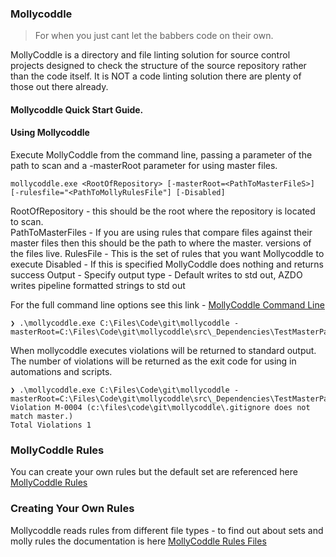 ### Mollycoddle

> For when you just cant let the babbers code on their own.

MollyCoddle is a directory and file linting solution for source control projects designed to check the structure of the source repository rather than the code itself.  It is NOT a code linting solution there are plenty of those out there already.


#### Mollycoddle Quick Start Guide.



#### Using Mollycoddle

Execute MollyCoddle from the command line, passing a parameter of the path to scan and a -masterRoot parameter for using master files.

```text
mollycoddle.exe <RootOfRepository> [-masterRoot=<PathToMasterFileS>] [-rulesfile="<PathToMollyRulesFile"] [-Disabled]
```

RootOfRepository - this should be the root where the repository is located to scan.  
PathToMasterFiles - If you are using rules that compare files against their master files then this should be the path to where the master. versions of the files live.
RulesFile - This is the set of rules that you want Mollycoddle to execute
Disabled - If this is specified MollyCoddle does nothing and returns success
Output - Specify output type - Default writes to std out, AZDO  writes pipeline formatted strings to std out

For the full command line options see this link - [MollyCoddle Command Line](molly-commandline.md)

```text
❯ .\mollycoddle.exe C:\Files\Code\git\mollycoddle -masterRoot=C:\Files\Code\git\mollycoddle\src\_Dependencies\TestMasterPath\
```

When mollycoddle executes violations will be returned to standard output.  The number of violations will be returned as the exit code for using in automations and scripts.

```text
❯ .\mollycoddle.exe C:\Files\Code\git\mollycoddle -masterRoot=C:\Files\Code\git\mollycoddle\src\_Dependencies\TestMasterPath\
Violation M-0004 (c:\files\code\git\mollycoddle\.gitignore does not match master.)
Total Violations 1
```

### MollyCoddle Rules

You can create your own rules but the default set are referenced here [MollyCoddle Rules](molly-rules.md)


### Creating Your Own Rules

Mollycoddle reads rules from different file types - to find out about sets and molly rules the documentation is here [MollyCoddle Rules Files](molly-files.md)

